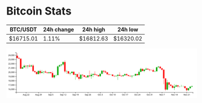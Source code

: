 # Bitcoin Stats

BTC/USDT|24h change|24h high|24h low|
|---|---|---|---|
|$16715.01|1.11%|$16812.63|$16320.02|

<img src="./chart.svg">
